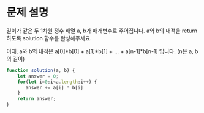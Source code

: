 # 문제 설명

길이가 같은 두 1차원 정수 배열 a, b가 매개변수로 주어집니다. a와 b의 내적을 return 하도록 solution 함수를 완성해주세요.

이때, a와 b의 내적은 a[0]*b[0] + a[1]*b[1] + ... + a[n-1]*b[n-1] 입니다. (n은 a, b의 길이)


``` javascript
function solution(a, b) {
    let answer = 0;
    for(let i=0;i<a.length;i++) {
       answer += a[i] * b[i]
    }
    return answer;
}
```